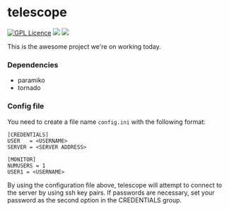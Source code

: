 # telescope

[![GPL Licence](https://badges.frapsoft.com/os/gpl/gpl.svg?v=103)](https://opensource.org/licenses/GPL-3.0/)
<img src="https://img.shields.io/badge/Python-_2.7,_3.*-brightgreen.svg">
[<img src="https://img.shields.io/badge/gitter_-_chat_online_-blue.svg">](https://gitter.im/unix-telescope/Lobby)

This is the awesome project we're on working today.


### Dependencies

* paramiko
* tornado


### Config file

You need to create a file name ```config.ini``` with the following format:
```
[CREDENTIALS]
USER   = <USERNAME>
SERVER = <SERVER ADDRESS>

[MONITOR]
NUMUSERS = 1
USER1 = <USERNAME>
```

By using the configuration file above, telescope will attempt to connect to the server by using ssh key pairs. If passwords are necessary, set your password as the second option in the CREDENTIALS group.
